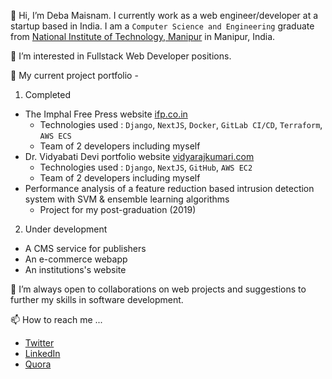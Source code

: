 👋 Hi, I’m Deba Maisnam. I currently work as a web engineer/developer at a startup based in India. I am a `Computer Science and Engineering` graduate from [National Institute of Technology, Manipur](https://www.nitmanipur.ac.in/) in Manipur, India.

👀 I’m interested in Fullstack Web Developer positions.

🌱 My current project portfolio -

1. Completed
- The Imphal Free Press website [ifp.co.in](https://www.ifp.co.in)
  - Technologies used : `Django`, `NextJS`, `Docker`, `GitLab CI/CD`, `Terraform`, `AWS ECS`
  - Team of 2 developers including myself
- Dr. Vidyabati Devi portfolio website [vidyarajkumari.com](http://www.vidyarajkumari.com)
  - Technologies used : `Django`, `NextJS`, `GitHub`, `AWS EC2`
  - Team of 2 developers including myself
- Performance analysis of a feature reduction based intrusion detection system with SVM & ensemble learning algorithms
  - Project for my post-graduation (2019)

2. Under development
- A CMS service for publishers
- An e-commerce webapp
- An institutions's website

💞️ I’m always open to collaborations on web projects and suggestions to further my skills in software development.

📫 How to reach me ...
- [Twitter](https://twitter.com/debamaisnam)
- [LinkedIn](https://www.linkedin.com/in/debabrata-maisnam-27a404195/)
- [Quora](https://www.quora.com/profile/Debabrata-Maisnam)

<!---
dMaisnam/dMaisnam is a ✨ special ✨ repository because its `README.md` (this file) appears on your GitHub profile.
You can click the Preview link to take a look at your changes.
--->
